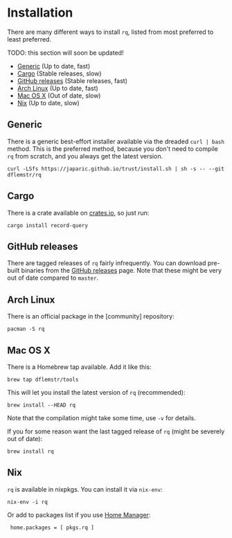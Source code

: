 # Installation

There are many different ways to install `rq`, listed from most preferred
to least preferred.

TODO: this section will soon be updated!

  * [Generic](#generic) (Up to date, fast)
  * [Cargo](#cargo) (Stable releases, slow)
  * [GitHub releases](#github-releases) (Stable releases, fast)
  * [Arch Linux](#arch-linux) (Up to date, fast)
  * [Mac OS X](#mac-os-x) (Out of date, slow)
  * [Nix](#nix) (Up to date, slow)

## Generic

There is a generic best-effort installer available via the dreaded
`curl | bash` method.  This is the preferred method, because you don't
need to compile `rq` from scratch, and you always get the latest
version.

    curl -LSfs https://japaric.github.io/trust/install.sh | sh -s -- --git dflemstr/rq

## Cargo

There is a crate available on [crates.io](https://crates.io/), so just run:

    cargo install record-query

## GitHub releases

There are tagged releases of `rq` fairly infrequently.  You can
download pre-built binaries from the
[GitHub releases](https://github.com/dflemstr/rq/releases) page.  Note
that these might be very out of date compared to `master`.

## Arch Linux

There is an official package in the [community] repository:

    pacman -S rq

## Mac OS X

There is a Homebrew tap available.  Add it like this:

    brew tap dflemstr/tools

This will let you install the latest version of `rq` (recommended):

    brew install --HEAD rq

Note that the compilation might take some time, use `-v` for details.

If you for some reason want the last tagged release of `rq` (might be
severely out of date):

    brew install rq

## Nix

`rq` is available in nixpkgs. You can install it via `nix-env`:

    nix-env -i rq

 Or add to packages list if you use [Home Manager](https://github.com/rycee/home-manager):

     home.packages = [ pkgs.rq ]
